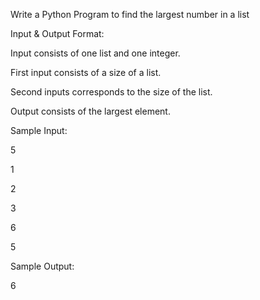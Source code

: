 Write a Python Program to find the largest number in a list

Input & Output Format:

Input consists of one list and one integer.

First input consists of a size of a list.

Second inputs corresponds to the size of the list.

Output consists of the largest element.

Sample Input:

5

1

2

3

6

5

Sample Output:

6
